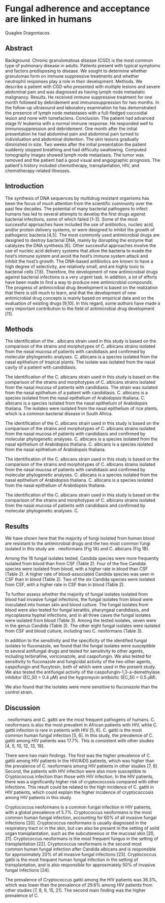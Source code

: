 # Fungal adherence and acceptance are linked in humans
Quaglee Dragontacos


## Abstract
Background. Chronic granulomatous disease (CGD) is the most common type of pulmonary disease in adults. Patients present with typical symptoms and factors predisposing to disease. We sought to determine whether granulomas form on immune suppressive treatments and whether neutrophil responses play a role in their development. Methods. We describe a patient with CGD who presented with multiple lesions and severe abdominal pain and was diagnosed as having lymph node metastatic malignancy. Results. He received immune suppressive treatment for one month followed by debridement and immunosuppression for two months. In the follow-up ultrasound and laboratory examination he has demonstrated the presence of lymph node metastases with a full-fledged coccoidial lesion and none with tumefaciens. Conclusion. The patient had advanced stage IV leukemia with a normal immune response. He responded well to immunosuppression and debridement. One month after the initial presentation he had abdominal pain and abdominal pain turned to individuation and abdominal distention. The skin lesions gradually diminished in size. Two weeks after the initial presentation the patient suddenly stopped breathing and had difficulty swallowing. Computed tomography images showed lymph node metastasis. The tumor was removed and the patient had a good visual and angiographic prognosis. The patient's history included chemotherapy, transplantation, HIV, and chemotherapy-related illnesses.


## Introduction
The synthesis of DNA sequences by multidrug resistant organisms has been the focus of much attention from the scientific community over the past few decades. The potential of many bacterial pathogens to infect humans has led to several attempts to develop the first drugs against bacterial infections, some of which failed [1-3]. Some of the most successful approaches have included the use of antibiotics, nucleic acid, and/or protein delivery systems, or were designed to inhibit the growth of pathogenic bacteria [4,5]. The most commonly used antimicrobial drugs are designed to destroy bacterial DNA, mainly by disrupting the enzyme that catalyzes the DNA synthesis [6]. Other successful approaches involve the use of nucleic acid delivery systems that allow the bacteria to evade the host’s immune system and avoid the host’s immune system attack and inhibit the host’s growth. The DNA-based antibiotics are known to have a high degree of selectivity, are relatively small, and are highly toxic to bacterial cells [7,8]. Therefore, the development of new antimicrobial drugs against bacterial infections is a very urgent task. In addition, a lot of efforts have been made to find a way to produce new antimicrobial compounds. The progress of antimicrobial drug development is based on the realization that there is still much to learn, and that the development of new antimicrobial drug concepts is mainly based on empirical data and on the evaluation of existing drugs [9,10]. In this regard, some authors have made a very important contribution to the field of antimicrobial drug development [11].


## Methods

The identification of the . albicans strain used in this study is based on the comparison of the strains and morphotypes of C. albicans strains isolated from the nasal mucosa of patients with candidiasis and confirmed by molecular phylogenetic analyses. C. albicans is a species isolated from the nasal epithelium of tropical plants. The isolate was isolated from the nasal cavity of a patient with candidiasis.

The identification of the C. albicans strain used in this study is based on the comparison of the strains and morphotypes of C. albicans strains isolated from the nasal mucosa of patients with candidiasis. The strain was isolated from the nasal epithelium of a patient with candidiasis. C. albicans is a species isolated from the nasal epithelium of Arabidopsis thaliana. C. albicans is a species isolated from the nasal epithelium of Arabidopsis thaliana. The isolates were isolated from the nasal epithelium of rice plants, which is a common bacterial disease in South Africa.

The identification of the C. albicans strain used in this study is based on the comparison of the strains and morphotypes of C. albicans strains isolated from the nasal mucosa of patients with candidiasis and confirmed by molecular phylogenetic analyses. C. albicans is a species isolated from the nasal epithelium of Arabidopsis thaliana. C. albicans is a species isolated from the nasal epithelium of Arabidopsis thaliana.

The identification of the C. albicans strain used in this study is based on the comparison of the strains and morphotypes of C. albicans strains isolated from the nasal mucosa of patients with candidiasis and confirmed by molecular phylogenetic analyses. C. albicans is a species isolated from the nasal epithelium of Arabidopsis thaliana. C. albicans is a species isolated from the nasal epithelium of Arabidopsis thaliana.

The identification of the C. albicans strain used in this study is based on the comparison of the strains and morphotypes of C. albicans strains isolated from the nasal mucosa of patients with candidiasis and confirmed by molecular phylogenetic analyses. C.


## Results
We have shown here that the majority of fungi isolated from human blood are resistant to the antimicrobial drugs and the two most common fungi isolated in this study are . neoformans (Fig 1A) and C. albicans (Fig 1B).

Among the 16 fungal isolates tested, Candida species were more frequently isolated from blood than from CSF (Table 2). Four of the five Candida species were isolated from blood, with a higher rate in blood than CSF (Table 2). A higher rate of blood-associated Candida species was seen in CSF than in blood (Table 2). Two of the six Candida species were isolated from CSF, with a higher rate in CSF than in blood (Table 2).

To further assess whether the majority of fungal isolates isolated from blood had invasive fungal infections, the fungal isolates from blood were inoculated into human skin and blood culture. The fungal isolates from blood were also tested for fungal keratitis, pharyngeal candidiasis, and mycoplasma hyphal infections, and in all three cases the fungal isolates were isolated from blood (Table 3). Among the tested isolates, seven were in the genus Candida (Table 3). The other eight fungal isolates were isolated from CSF and blood culture, including two C. neoformans (Table 3).

In addition to the sensitivity and the specificity of the identified fungal isolates to fluconazole, we found that the fungal isolates were susceptible to several antifungal drugs and tested for sensitivity to other agents, including terbinafine, voriconazole, and caspofungin. We also tested for sensitivity to fluconazole and fungicidal activity of the two other agents, caspofungin and flucytosin, both of which were used in the present study. We also tested the antifungal activity of the caspofungin-1,3-a-demethylase inhibitor (EC_50 = 0.4 µM) and the hygromycin antibiotic (EC_50 = 0.5 µM).

We also found that the isolates were more sensitive to fluconazole than the control strain.


## Discussion
. neoformans and C. gattii are the most frequent pathogens of humans. C. neoformans is also the most prevalent in African patients with HIV, while C. gattii infection is rare in patients with HIV [5, 6]. C. gattii is the most common human fungal infection [5, 6]. In this study, the prevalence of C. gattii among HIV patients was 17.7%. This is consistent with other studies [4, 5, 10, 12, 13, 19].

There were two main findings. The first was the higher prevalence of C. gattii among HIV patients in the HIV/AIDS patients, which was higher than the prevalence of C. neoformans among HIV patients in other studies [7, 8]. Second, the patients with HIV infection were also more susceptible to Cryptococcus infection than those with HIV infection. In the HIV patients, there was a significantly higher risk of cryptococcosis compared with other infections. This result could be related to the high incidence of C. gattii in HIV patients, which could explain the higher incidence of cryptococcosis among HIV patients in this study.

Cryptococcus neoformans is a common fungal infection in HIV patients, with a global prevalence of 5.7%. Cryptococcus neoformans is the most common human fungal infection, accounting for 60% of all invasive fungal infections [20]. Cryptococcus neoformans is usually diagnosed in the respiratory tract or in the skin, but can also be present in the setting of solid organ transplantation, such as the subcutaneous or the mucosal skin [20, 21]. Cryptococcus neoformans is the most frequent fungus in the setting of transplantation [22]. Cryptococcus neoformans is the second most common human fungal infection after Candida albicans and is responsible for approximately 20% of all invasive fungal infections [23]. Cryptococcus gattii is the most frequent human fungal infection in the setting of transplantation, and is also responsible for approximately 50% of invasive fungal infections [24].

The prevalence of Cryptococcus gattii among the HIV patients was 36.3%, which was lower than the prevalence of 29.6% among HIV patients from other studies [7, 8, 9, 15, 21]. The second main finding was the higher prevalence of C.

